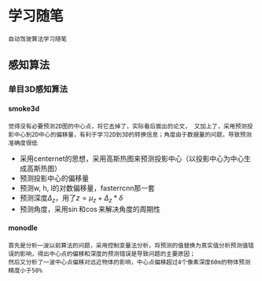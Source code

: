 # 学习随笔
    自动驾驶算法学习随笔

## 感知算法

### 单目3D感知算法

#### smoke3d
    觉得没有必要预测2D图的中心点，将它去掉了，实际看后面出的论文， 又加上了，采用预测投影中心到2D中心的偏移量，有利于学习2D到3D的转换信息；角度由于数据量的问题，导致预测准确度很低

+ 采用centernet的思想，采用高斯热图来预测投影中心（以投影中心为中心生成高斯热图）
+ 预测投影中心的偏移量
+ 预测w, h, l的对数偏移量，fasterrcnn那一套
+ 预测深度$\Delta_z$，用了$z = \mu_z  +  \Delta_z * \delta$
+ 预测角度，采用$\sin$和$\cos$来解决角度的周期性

#### monodle

    首先是分析一波以前算法的问题，采用控制变量法分析，将预测的值替换为真实值分析预测值错误的影响，得出中心点的偏移和深度的预测错误是导致问题的主要原因；
    然后又分析了一波中心点偏移对远近物体的影响，中心点偏移超过4个像素深度60m的物体预测精度小于50%

